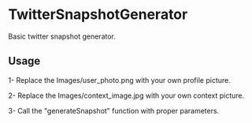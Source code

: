 # TwitterSnapshotGenerator

Basic twitter snapshot generator.

## Usage

1- Replace the Images/user_photo.png with your own profile picture.

2- Replace the Images/context_image.jpg with your own context picture.

3- Call the "generateSnapshot" function with proper parameters.
